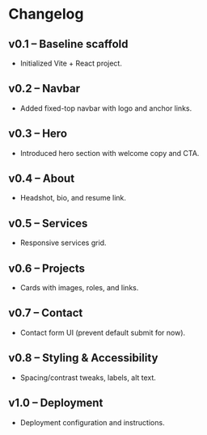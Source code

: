 # Changelog

## v0.1 – Baseline scaffold
- Initialized Vite + React project.

## v0.2 – Navbar
- Added fixed-top navbar with logo and anchor links.

## v0.3 – Hero
- Introduced hero section with welcome copy and CTA.

## v0.4 – About
- Headshot, bio, and resume link.

## v0.5 – Services
- Responsive services grid.

## v0.6 – Projects
- Cards with images, roles, and links.

## v0.7 – Contact
- Contact form UI (prevent default submit for now).

## v0.8 – Styling & Accessibility
- Spacing/contrast tweaks, labels, alt text.

## v1.0 – Deployment
- Deployment configuration and instructions.
